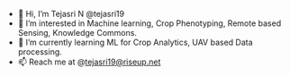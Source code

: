 - 👋 Hi, I’m Tejasri N @tejasri19
- 👀 I’m interested in Machine learning, Crop Phenotyping, Remote based Sensing, Knowledge Commons.
- 🌱 I’m currently learning ML for Crop Analytics, UAV based Data processing.
- 📫 Reach me at @tejasri19@riseup.net

<!---
tejasri19/tejasri19 is a ✨ special ✨ repository because its `README.md` (this file) appears on your GitHub profile.
You can click the Preview link to take a look at your changes.
--->
